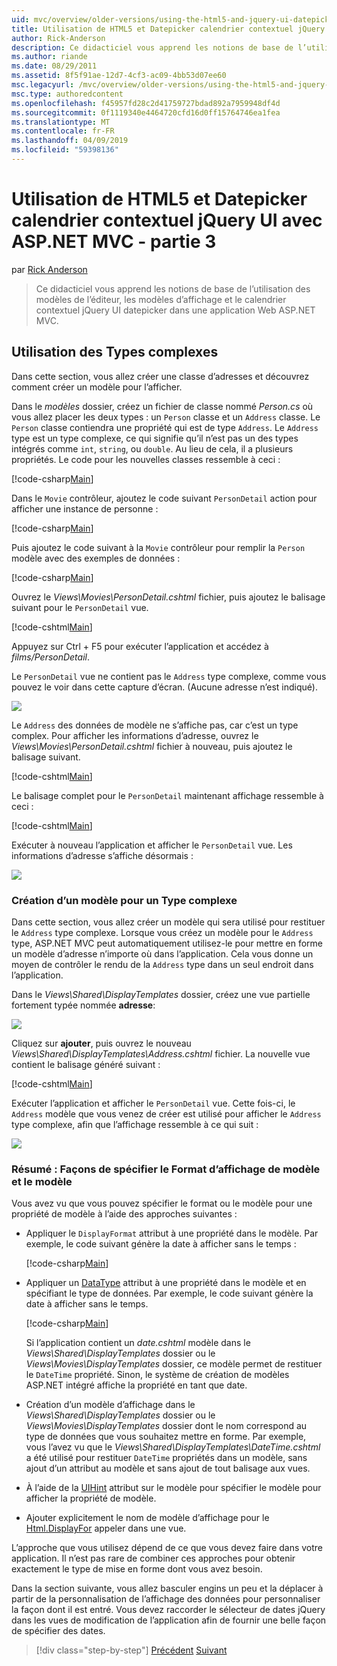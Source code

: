 ```yaml
---
uid: mvc/overview/older-versions/using-the-html5-and-jquery-ui-datepicker-popup-calendar-with-aspnet-mvc/using-the-html5-and-jquery-ui-datepicker-popup-calendar-with-aspnet-mvc-part-3
title: Utilisation de HTML5 et Datepicker calendrier contextuel jQuery UI avec ASP.NET MVC - partie 3 | Microsoft Docs
author: Rick-Anderson
description: Ce didacticiel vous apprend les notions de base de l’utilisation des modèles de l’éditeur, les modèles d’affichage et le calendrier contextuel jQuery UI datepicker dans une MV ASP.NET...
ms.author: riande
ms.date: 08/29/2011
ms.assetid: 8f5f91ae-12d7-4cf3-ac09-4bb53d07ee60
msc.legacyurl: /mvc/overview/older-versions/using-the-html5-and-jquery-ui-datepicker-popup-calendar-with-aspnet-mvc/using-the-html5-and-jquery-ui-datepicker-popup-calendar-with-aspnet-mvc-part-3
msc.type: authoredcontent
ms.openlocfilehash: f45957fd28c2d41759727bdad892a7959948df4d
ms.sourcegitcommit: 0f1119340e4464720cfd16d0ff15764746ea1fea
ms.translationtype: MT
ms.contentlocale: fr-FR
ms.lasthandoff: 04/09/2019
ms.locfileid: "59398136"
---
```

# <a name="using-the-html5-and-jquery-ui-datepicker-popup-calendar-with-aspnet-mvc---part-3"></a>Utilisation de HTML5 et Datepicker calendrier contextuel jQuery UI avec ASP.NET MVC - partie 3

par [Rick Anderson]((https://twitter.com/RickAndMSFT))

> Ce didacticiel vous apprend les notions de base de l’utilisation des modèles de l’éditeur, les modèles d’affichage et le calendrier contextuel jQuery UI datepicker dans une application Web ASP.NET MVC.


## <a name="working-with-complex-types"></a>Utilisation des Types complexes

Dans cette section, vous allez créer une classe d’adresses et découvrez comment créer un modèle pour l’afficher.

Dans le *modèles* dossier, créez un fichier de classe nommé *Person.cs* où vous allez placer les deux types : un `Person` classe et un `Address` classe. Le `Person` classe contiendra une propriété qui est de type `Address`. Le `Address` type est un type complexe, ce qui signifie qu’il n’est pas un des types intégrés comme `int`, `string`, ou `double`. Au lieu de cela, il a plusieurs propriétés. Le code pour les nouvelles classes ressemble à ceci :

[!code-csharp[Main](using-the-html5-and-jquery-ui-datepicker-popup-calendar-with-aspnet-mvc-part-3/samples/sample1.cs)]

Dans le `Movie` contrôleur, ajoutez le code suivant `PersonDetail` action pour afficher une instance de personne :

[!code-csharp[Main](using-the-html5-and-jquery-ui-datepicker-popup-calendar-with-aspnet-mvc-part-3/samples/sample2.cs)]

Puis ajoutez le code suivant à la `Movie` contrôleur pour remplir la `Person` modèle avec des exemples de données :

[!code-csharp[Main](using-the-html5-and-jquery-ui-datepicker-popup-calendar-with-aspnet-mvc-part-3/samples/sample3.cs)]

Ouvrez le *Views\Movies\PersonDetail.cshtml* fichier, puis ajoutez le balisage suivant pour le `PersonDetail` vue.

[!code-cshtml[Main](using-the-html5-and-jquery-ui-datepicker-popup-calendar-with-aspnet-mvc-part-3/samples/sample4.cshtml)]

Appuyez sur Ctrl + F5 pour exécuter l’application et accédez à *films/PersonDetail*.

Le `PersonDetail` vue ne contient pas le `Address` type complexe, comme vous pouvez le voir dans cette capture d’écran. (Aucune adresse n’est indiqué).

![](using-the-html5-and-jquery-ui-datepicker-popup-calendar-with-aspnet-mvc-part-3/_static/image1.png)

Le `Address` des données de modèle ne s’affiche pas, car c’est un type complex. Pour afficher les informations d’adresse, ouvrez le *Views\Movies\PersonDetail.cshtml* fichier à nouveau, puis ajoutez le balisage suivant.

[!code-cshtml[Main](using-the-html5-and-jquery-ui-datepicker-popup-calendar-with-aspnet-mvc-part-3/samples/sample5.cshtml)]

Le balisage complet pour le `PersonDetail` maintenant affichage ressemble à ceci :

[!code-cshtml[Main](using-the-html5-and-jquery-ui-datepicker-popup-calendar-with-aspnet-mvc-part-3/samples/sample6.cshtml)]

Exécuter à nouveau l’application et afficher le `PersonDetail` vue. Les informations d’adresse s’affiche désormais :

![](using-the-html5-and-jquery-ui-datepicker-popup-calendar-with-aspnet-mvc-part-3/_static/image2.png)

### <a name="creating-a-template-for-a-complex-type"></a>Création d’un modèle pour un Type complexe

Dans cette section, vous allez créer un modèle qui sera utilisé pour restituer le `Address` type complexe. Lorsque vous créez un modèle pour le `Address` type, ASP.NET MVC peut automatiquement utilisez-le pour mettre en forme un modèle d’adresse n’importe où dans l’application. Cela vous donne un moyen de contrôler le rendu de la `Address` type dans un seul endroit dans l’application.

Dans le *Views\Shared\DisplayTemplates* dossier, créez une vue partielle fortement typée nommée **adresse**:

![](using-the-html5-and-jquery-ui-datepicker-popup-calendar-with-aspnet-mvc-part-3/_static/image3.png)

Cliquez sur **ajouter**, puis ouvrez le nouveau *Views\Shared\DisplayTemplates\Address.cshtml* fichier. La nouvelle vue contient le balisage généré suivant :

[!code-cshtml[Main](using-the-html5-and-jquery-ui-datepicker-popup-calendar-with-aspnet-mvc-part-3/samples/sample7.cshtml)]

Exécuter l’application et afficher le `PersonDetail` vue. Cette fois-ci, le `Address` modèle que vous venez de créer est utilisé pour afficher le `Address` type complexe, afin que l’affichage ressemble à ce qui suit :

![](using-the-html5-and-jquery-ui-datepicker-popup-calendar-with-aspnet-mvc-part-3/_static/image4.png)

### <a name="summary-ways-to-specify-the-model-display-format-and-template"></a>Résumé : Façons de spécifier le Format d’affichage de modèle et le modèle

Vous avez vu que vous pouvez spécifier le format ou le modèle pour une propriété de modèle à l’aide des approches suivantes :

- Appliquer le `DisplayFormat` attribut à une propriété dans le modèle. Par exemple, le code suivant génère la date à afficher sans le temps :

    [!code-csharp[Main](using-the-html5-and-jquery-ui-datepicker-popup-calendar-with-aspnet-mvc-part-3/samples/sample8.cs)]
- Appliquer un [DataType](https://msdn.microsoft.com/library/system.componentmodel.dataannotations.datatype.aspx) attribut à une propriété dans le modèle et en spécifiant le type de données. Par exemple, le code suivant génère la date à afficher sans le temps.

    [!code-csharp[Main](using-the-html5-and-jquery-ui-datepicker-popup-calendar-with-aspnet-mvc-part-3/samples/sample9.cs)]

    Si l’application contient un *date.cshtml* modèle dans le *Views\Shared\DisplayTemplates* dossier ou le *Views\Movies\DisplayTemplates* dossier, ce modèle permet de restituer le `DateTime` propriété. Sinon, le système de création de modèles ASP.NET intégré affiche la propriété en tant que date.
- Création d’un modèle d’affichage dans le *Views\Shared\DisplayTemplates* dossier ou le *Views\Movies\DisplayTemplates* dossier dont le nom correspond au type de données que vous souhaitez mettre en forme. Par exemple, vous l’avez vu que le *Views\Shared\DisplayTemplates\DateTime.cshtml* a été utilisé pour restituer `DateTime` propriétés dans un modèle, sans ajout d’un attribut au modèle et sans ajout de tout balisage aux vues.
- À l’aide de la [UIHint](https://msdn.microsoft.com/library/system.componentmodel.dataannotations.uihintattribute.uihint.aspx) attribut sur le modèle pour spécifier le modèle pour afficher la propriété de modèle.
- Ajouter explicitement le nom de modèle d’affichage pour le [Html.DisplayFor](https://msdn.microsoft.com/library/ee407420.aspx) appeler dans une vue.

L’approche que vous utilisez dépend de ce que vous devez faire dans votre application. Il n’est pas rare de combiner ces approches pour obtenir exactement le type de mise en forme dont vous avez besoin.

Dans la section suivante, vous allez basculer engins un peu et la déplacer à partir de la personnalisation de l’affichage des données pour personnaliser la façon dont il est entré. Vous devez raccorder le sélecteur de dates jQuery dans les vues de modification de l’application afin de fournir une belle façon de spécifier des dates.

> [!div class="step-by-step"]
> [Précédent](using-the-html5-and-jquery-ui-datepicker-popup-calendar-with-aspnet-mvc-part-2.md)
> [Suivant](using-the-html5-and-jquery-ui-datepicker-popup-calendar-with-aspnet-mvc-part-4.md)
